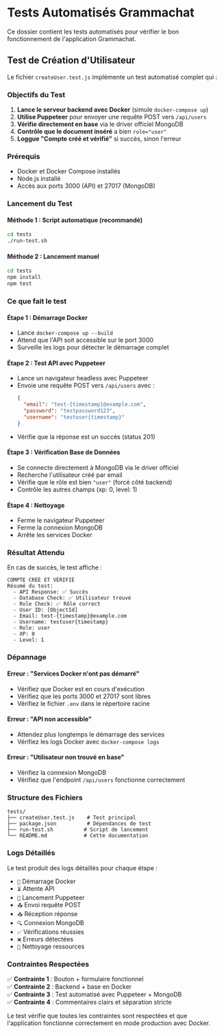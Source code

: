# Tests Automatisés Grammachat

Ce dossier contient les tests automatisés pour vérifier le bon fonctionnement de l'application Grammachat.

## Test de Création d'Utilisateur

Le fichier `createUser.test.js` implémente un test automatisé complet qui :

### Objectifs du Test

1. **Lance le serveur backend avec Docker** (simule `docker-compose up`)
2. **Utilise Puppeteer** pour envoyer une requête POST vers `/api/users`
3. **Vérifie directement en base** via le driver officiel MongoDB
4. **Contrôle que le document inséré** a bien `role="user"`
5. **Loggue "Compte créé et vérifié"** si succès, sinon l'erreur

### Prérequis

- Docker et Docker Compose installés
- Node.js installé
- Accès aux ports 3000 (API) et 27017 (MongoDB)

### Lancement du Test

#### Méthode 1 : Script automatique (recommandé)
```bash
cd tests
./run-test.sh
```

#### Méthode 2 : Lancement manuel
```bash
cd tests
npm install
npm test
```

### Ce que fait le test

#### Étape 1 : Démarrage Docker
- Lance `docker-compose up --build`
- Attend que l'API soit accessible sur le port 3000
- Surveille les logs pour détecter le démarrage complet

#### Étape 2 : Test API avec Puppeteer
- Lance un navigateur headless avec Puppeteer
- Envoie une requête POST vers `/api/users` avec :
  ```json
  {
    "email": "test-{timestamp}@example.com",
    "password": "testpassword123",
    "username": "testuser{timestamp}"
  }
  ```
- Vérifie que la réponse est un succès (status 201)

#### Étape 3 : Vérification Base de Données
- Se connecte directement à MongoDB via le driver officiel
- Recherche l'utilisateur créé par email
- Vérifie que le rôle est bien `"user"` (forcé côté backend)
- Contrôle les autres champs (xp: 0, level: 1)

#### Étape 4 : Nettoyage
- Ferme le navigateur Puppeteer
- Ferme la connexion MongoDB
- Arrête les services Docker

### Résultat Attendu

En cas de succès, le test affiche :
```
COMPTE CRÉÉ ET VÉRIFIÉ
Résumé du test:
  - API Response: ✅ Succès
  - Database Check: ✅ Utilisateur trouvé
  - Role Check: ✅ Rôle correct
  - User ID: [ObjectId]
  - Email: test-{timestamp}@example.com
  - Username: testuser{timestamp}
  - Role: user
  - XP: 0
  - Level: 1
```

### Dépannage

#### Erreur : "Services Docker n'ont pas démarré"
- Vérifiez que Docker est en cours d'exécution
- Vérifiez que les ports 3000 et 27017 sont libres
- Vérifiez le fichier `.env` dans le répertoire racine

#### Erreur : "API non accessible"
- Attendez plus longtemps le démarrage des services
- Vérifiez les logs Docker avec `docker-compose logs`

#### Erreur : "Utilisateur non trouvé en base"
- Vérifiez la connexion MongoDB
- Vérifiez que l'endpoint `/api/users` fonctionne correctement

### Structure des Fichiers

```
tests/
├── createUser.test.js    # Test principal
├── package.json          # Dépendances de test
├── run-test.sh          # Script de lancement
└── README.md            # Cette documentation
```

### Logs Détaillés

Le test produit des logs détaillés pour chaque étape :
- `🐳` Démarrage Docker
- `⏳` Attente API
- `🤖` Lancement Puppeteer
- `📤` Envoi requête POST
- `📥` Réception réponse
- `🔍` Connexion MongoDB
- `✅` Vérifications réussies
- `❌` Erreurs détectées
- `🧹` Nettoyage ressources

### Contraintes Respectées

✅ **Contrainte 1** : Bouton + formulaire fonctionnel  
✅ **Contrainte 2** : Backend + base en Docker  
✅ **Contrainte 3** : Test automatisé avec Puppeteer + MongoDB  
✅ **Contrainte 4** : Commentaires clairs et séparation stricte  

Le test vérifie que toutes les contraintes sont respectées et que l'application fonctionne correctement en mode production avec Docker.

